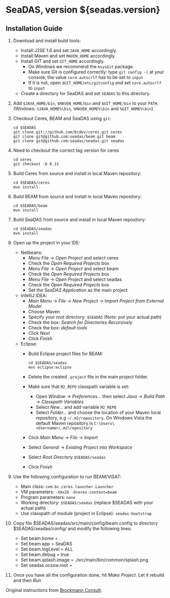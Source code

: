 SeaDAS, version ${seadas.version}
=================================

Installation Guide
------------------

1. Download and install build tools:
    *   Install J2SE 1.6 and set `JAVA_HOME` accordingly.
    *   Install Maven and set `MAVEN_HOME` accordingly.
    *   Install GIT and set `GIT_HOME` accordingly.
        *   On Windows we recommend the `msysGit` package.
        *   Make sure Git is configured correctly: type `git config -l` at your console; the value `core.autocrlf` has to be set to `input`
        *   If it is not, open `$GIT_HOME/etc/gitconfig` and set `core.autocrlf` to `input`
    *   Create a directory for SeaDAS and set `SEADAS` to this directory.

1.  Add `$JAVA_HOME/bin`, `$MAVEN_HOME/bin` and `$GIT_HOME/bin` to your `PATH`. (Windows:  `%JAVA_HOME%\bin`, `%MAVEN_HOME%\bin` and `%GIT_HOME%\bin`)

1.  Checkout Ceres, BEAM and SeaDAS using `git`:

        cd $SEADAS
        git clone git://github.com/bcdev/ceres.git ceres
        git clone git@github.com:seadas/beam.git beam
        git clone git@github.com:seadas/seadas.git seadas

1.  Need to checkout the correct tag version for ceres

        cd ceres
        git checkout -b 0.13

1.  Build Ceres from source and install in local Maven repository: 

        cd $SEADAS/ceres
        mvn install

1.  Build BEAM from source and install in local Maven repository:

        cd $SEADAS/beam
        mvn install

1.  Build SeaDAS from source and install in local Maven repository:

        cd $SEADAS/seadas
        mvn install

1.  Open up the project in your IDE:
    *   Netbeans:
        +   *Menu File* -> *Open Project* and select ceres
        +   Check the *Open Required Projects* box
        +   *Menu File* -> *Open Project* and select beam
        +   Check the *Open Required Projects* box
        +   *Menu File* -> *Open Project* and select seadas
        +   Check the *Open Required Projects* box
        +   Set the *SeaDAS Application* as the main project
    *   IntelliJ IDEA:
        +   *Main Menu* -> *File* -> *New Project* -> *Import Project from External Model*
        +   Choose Maven
        +   Specify your root directory: `$SEADAS` (Note: put your actual path)
        +   Check the box: *Search for Directories Recursively*
        +   Check the box: *default tools*
        +   Click *Next* 
        +   Click *Finish*
    *   Eclipse:
        +   Build Eclipse project files for BEAM:

                cd $SEADAS/seadas
                mvn eclipse:eclipse
        +   Delete the created `.project` file in the main project folder.
        +   Make sure that `M2_REPO` classpath variable is set:
            -   Open *Window* -> *Preferences...* then select *Java* -> *Build Path* -> *Classpath Variables*
            -   Select *New...* and add variable `M2_REPO`
            -   Select *Folder...* and choose the location of your Maven local repository, e.g `~/.m2/repository`. On Windows Vista the default Maven repository is `C:\Users\<Username>\.m2\repository`
        +   Click *Main Menu* -> *File* -> *Import*
        +   Select *General* -> *Existing Project into Workspace*
        +   Select *Root Directory* `$SEADAS/seadas`
        +   Click *Finish*
        
1. Use the following configuration to run BEAM/VISAT:
    *   Main class: `com.bc.ceres.launcher.Launcher`
    *   VM parameters: `-Xmx2G -Dceres.context=beam`
    *   Program parameters: `none`
    *   Working directory: `$SEADAS/seadas` (replace $SEADAS with your actual path)
    *   Use classpath of module (project in Eclipse): `seadas-bootstrap`

1. Copy file $SEADAS/seadas/src/main/config/beam.config to directory $SEADAS/seadas/config/
    and modify the following lines:
    * Set beam.home = .
    * Set beam.app = SeaDAS
    * Set beam.logLevel = ALL
    * Set beam.debug = true
    * Set beam.splash.image = ./src/main/bin/common/splash.png
    * Set seadas.ocssw.root = <OCSSW root dirctory>

1. Once you have all the configuration done, hit *Make Project*. Let it rebuild and then *Run*

Original instructions from [Brockmann Consult][bc].
    
  [bc]: http://www.brockmann-consult.de/beam-wiki/display/BEAM/Build+from+Source

